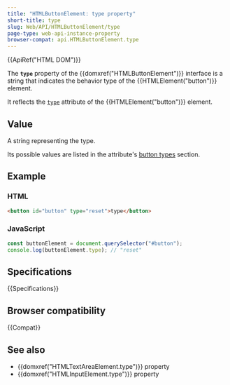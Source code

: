 ```yaml
---
title: "HTMLButtonElement: type property"
short-title: type
slug: Web/API/HTMLButtonElement/type
page-type: web-api-instance-property
browser-compat: api.HTMLButtonElement.type
---
```


{{ApiRef("HTML DOM")}}

The **`type`** property of the {{domxref("HTMLButtonElement")}} interface is a string that indicates the behavior type of the {{HTMLElement("button")}} element.

It reflects the [`type`](/en-US/docs/Web/HTML/Reference/Elements/button#type) attribute of the {{HTMLElement("button")}} element.

## Value

A string representing the type.

Its possible values are listed in the attribute's [button types](/en-US/docs/Web/HTML/Reference/Elements/button#type) section.

## Example

### HTML

```html
<button id="button" type="reset">type</button>
```

### JavaScript

```js
const buttonElement = document.querySelector("#button");
console.log(buttonElement.type); // "reset"
```

## Specifications

{{Specifications}}

## Browser compatibility

{{Compat}}

## See also

- {{domxref("HTMLTextAreaElement.type")}} property
- {{domxref("HTMLInputElement.type")}} property
